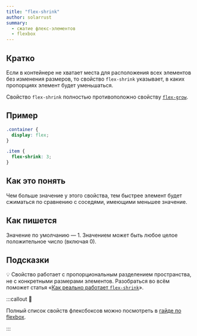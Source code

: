 ```yaml
---
title: "flex-shrink"
author: solarrust
summary:
  - сжатие флекс-элементов
  - flexbox
---
```


## Кратко

Если в контейнере не хватает места для расположения всех элементов без изменения размеров, то свойство `flex-shrink` указывает, в каких пропорциях элемент будет уменьшаться.

Свойство `flex-shrink` полностью противоположно свойству [`flex-grow`](/css/doka/flex-grow/).

## Пример

```css
.container {
  display: flex;
}

.item {
  flex-shrink: 3;
}
```

## Как это понять

Чем больше значение у этого свойства, тем быстрее элемент будет сжиматься по сравнению с соседями, имеющими меньшее значение.

## Как пишется

Значение по умолчанию — 1. Значением может быть любое целое положительное число (включая 0).

## Подсказки

💡 Свойство работает с пропорциональным разделением пространства, не с конкретными размерами элементов. Разобраться во всём поможет статья «[Как реально работает `flex-shrink`](https://medium.com/p/c41e40767194)».

:::callout 📝

Полный список свойств флексбоксов можно посмотреть в [гайде по flexbox](/css/long/flexbox-guide/).

:::

